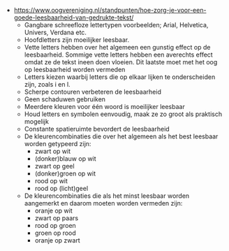 - https://www.oogvereniging.nl/standpunten/hoe-zorg-je-voor-een-goede-leesbaarheid-van-gedrukte-tekst/
    - Gangbare schreefloze lettertypen voorbeelden; Arial, Helvetica, Univers, Verdana etc.
    - Hoofdletters zijn moeilijker leesbaar.
    - Vette letters hebben over het algemeen een gunstig effect op de leesbaarheid. Sommige vette letters hebben een averechts effect omdat ze de tekst ineen doen vloeien. Dit laatste moet met het oog op leesbaarheid worden vermeden
    - Letters kiezen waarbij letters die op elkaar lijken te onderscheiden zijn, zoals i en l.
    - Scherpe contouren verbeteren de leesbaarheid
    - Geen schaduwen gebruiken
    - Meerdere kleuren voor één woord is moeilijker leesbaar
    - Houd letters en symbolen eenvoudig, maak ze zo groot als praktisch mogelijk
    - Constante spatieruimte bevordert de leesbaarheid
    - De kleurencombinaties die over het algemeen als het best leesbaar worden getypeerd zijn:
        - zwart op wit
        - (donker)blauw op wit
        - zwart op geel
        - (donker)groen op wit
        - rood op wit
        - rood op (licht)geel
    - De kleurencombinaties die als het minst leesbaar worden aangemerkt en daarom moeten worden vermeden zijn:
        - oranje op wit
        - zwart op paars
        - rood op groen
        - groen op rood
        - oranje op zwart